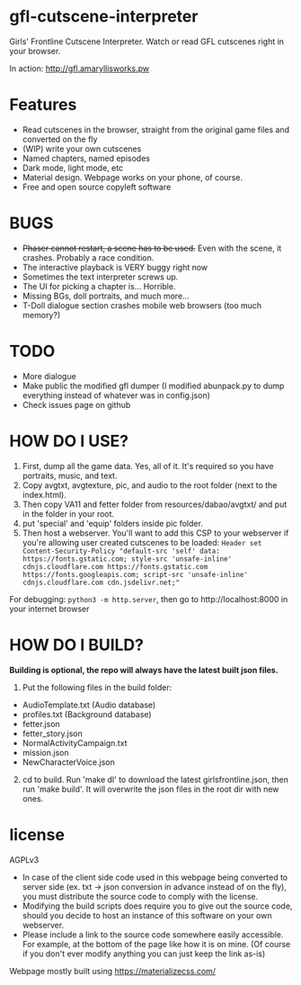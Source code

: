 # gfl-cutscene-interpreter
Girls' Frontline Cutscene Interpreter. Watch or read GFL cutscenes right in your browser.

In action: http://gfl.amaryllisworks.pw

# Features
- Read cutscenes in the browser, straight from the original game files and converted on the fly
- (WIP) write your own cutscenes
- Named chapters, named episodes
- Dark mode, light mode, etc
- Material design. Webpage works on your phone, of course.
- Free and open source copyleft software


# BUGS
- ~~Phaser cannot restart, a scene has to be used.~~ Even with the scene, it crashes. Probably a race condition.
- The interactive playback is VERY buggy right now
- Sometimes the text interpreter screws up.
- The UI for picking a chapter is... Horrible.
- Missing BGs, doll portraits, and much more...
- T-Doll dialogue section crashes mobile web browsers (too much memory?)

# TODO
- More dialogue
- Make public the modified gfl dumper (I modified abunpack.py to dump everything instead of whatever was in config.json)
- Check issues page on github

# HOW DO I USE?
1. First, dump all the game data. Yes, all of it. It's required so you have portraits, music, and text.
2. Copy avgtxt, avgtexture, pic, and audio to the root folder (next to the index.html).
3. Then copy VA11 and fetter folder from resources/dabao/avgtxt/ and put in the folder in your root.
4. put 'special' and 'equip' folders inside pic folder.
5. Then host a webserver. You'll want to add this CSP to your webserver if you're allowing user created cutscenes to be loaded: `Header set Content-Security-Policy "default-src 'self' data: https://fonts.gstatic.com; style-src 'unsafe-inline' cdnjs.cloudflare.com https://fonts.gstatic.com https://fonts.googleapis.com; script-src 'unsafe-inline' cdnjs.cloudflare.com cdn.jsdelivr.net;"`

For debugging: `python3 -m http.server`, then go to http://localhost:8000 in your internet browser

# HOW DO I BUILD?
**Building is optional, the repo will always have the latest built json files.**
1. Put the following files in the build folder:
* AudioTemplate.txt (Audio database)
* profiles.txt (Background database)
* fetter.json
* fetter_story.json
* NormalActivityCampaign.txt
* mission.json
* NewCharacterVoice.json
2. cd to build. Run 'make dl' to download the latest girlsfrontline.json, then run 'make build'. It will overwrite the json files in the root dir with new ones.

# license
AGPLv3
- In case of the client side code used in this webpage being converted to server side (ex. txt -> json conversion in advance instead of on the fly), you must distribute the source code to comply with the license.
- Modifying the build scripts does require you to give out the source code, should you decide to host an instance of this software on your own webserver.
- Please include a link to the source code somewhere easily accessible. For example, at the bottom of the page like how it is on mine. (Of course if you don't ever modify anything you can just keep the link as-is)

Webpage mostly built using https://materializecss.com/
